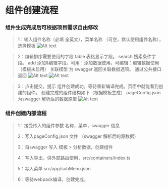 # 组件创建流程
### 组件生成完成后可根据项目需求自由修改
>1：输入组件名称（必填 全英文），菜单名称 （可空，默认使用组件名称），选择模板
![Alt text](https://raw.githubusercontent.com/LengYXin/wtmfront-cli/master/docs/img/1.png)

>2：编辑排序需要使用的字段
>table  表格显示字段。
>search 搜索条件字段。
>add    添加&编辑字段。可用：添加数据使用，可编辑：编辑数据使用（模板未启用）
>关联模型 为 swagger 返回关联数据选项。 通过公共接口返回
![Alt text](https://raw.githubusercontent.com/LengYXin/wtmfront-cli/master/docs/img/2.png)
![Alt text](https://raw.githubusercontent.com/LengYXin/wtmfront-cli/master/docs/img/3.png)

>3：点击提交。提示 组件创建成功。等待重新编译完成。页面中就能看到创建的组件。
>创建完成的组件结构如下（根据模板生成）
>pageConfig.json 为swagger 解析后的数据原型
![Alt text](https://raw.githubusercontent.com/LengYXin/wtmfront-cli/master/docs/img/5.png)
### 组件创建内部流程
>1：接受传入的组件参数 名称，菜单，swagger 信息
>
>2：写入pageConfig.json 文件 （swagger 解析后的源数据）
>
>3：将swagger 写入 模板 > 分析数据，创建组件
>
>4：写入导出，供外部路由使用，src/containers/index.ts
>
>5：写入菜单 src/app/subMenu.json  
>
>6：等待webpack编译，创建完成。